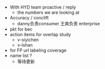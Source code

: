 - With HYD team proactive / reply
	- the numbers we are looking at
- Accuracy / conclift
	- danny负责consumer  王爽负责 enterprise
- pkt for bec
- action items for overlap study
	- v-siyichen
	- v-lshan
- for FP url labeling coverage
- name list ?
	- 等待更新